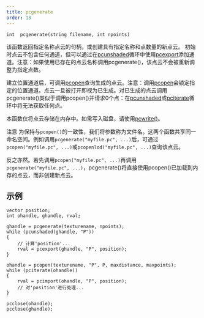```yaml
---
title: pcgenerate
order: 13
---
```

`int  pcgenerate(string filename, int npoints)`

该函数返回指定名称点云的句柄，或创建具有指定名称和点数量的新点云。
初始时点云不包含任何通道，但可以通过在[pcunshaded](./pcunshaded "迭代读写通道中尚未写入数据的点")循环中使用[pcexport](./pcexport "在pciterate或pcunshaded循环中向点云写入数据")添加通道。注意：如果使用已存在的点云名称调用pcgenerate()，该点云不会被重新调整为指定点数。

建立位置通道后，可调用[pcopen](./pcopen "返回点云文件的句柄")查询生成的点云。注意：调用[pcopen](./pcopen "返回点云文件的句柄")会锁定指定的位置通道。点云一旦被打开即视为已生成。对已生成的点云调用pcgenerate()类似于调用pcopen()并请求0个点：在[pcunshaded](./pcunshaded "迭代读写通道中尚未写入数据的点")或[pciterate](./pciterate "用于迭代pcopen查询中找到的所有点")循环中将无法获取任何点。

本函数仅将点云存储在内存中。如需写入磁盘，请使用[pcwrite()](./pcwrite "将数据写入点云文件")。

注意
为保持与`pcopen()`的一致性，我们将参数称为文件名。这两个函数共享同一命名空间。例如调用`pcgenerate("myfile.pc", ...)`后，可通过`pcopen("myfile.pc", ...)`或`pcopenlod("myfile.pc", ...)`查询该点云。

反之亦然。若先调用`pcopen("myfile.pc", ...)`再调用`pcgenerate("myfile.pc", ...)`，pcgenerate()将直接使用pcopen()已加载到内存的点云，而非创建新点云。

## 示例

```vex
vector position;
int ohandle, ghandle, rval;

ghandle = pcgenerate(texturename, npoints);
while (pcunshaded(ghandle, "P"))
{
    // 计算'position'...
    rval = pcexport(ghandle, "P", position);
}

ohandle = pcopen(texturename, "P", P, maxdistance, maxpoints);
while (pciterate(ohandle))
{
    rval = pcimport(ohandle, "P", position);
    // 对'position'进行处理...
}

pcclose(ohandle);
pcclose(ghandle);

```
